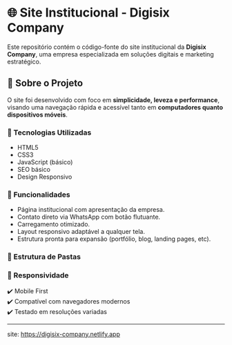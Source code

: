 # 🌐 Site Institucional - Digisix Company

Este repositório contém o código-fonte do site institucional da **Digisix Company**, uma empresa especializada em soluções digitais e marketing estratégico.

## 📌 Sobre o Projeto

O site foi desenvolvido com foco em **simplicidade, leveza e performance**, visando uma navegação rápida e acessível tanto em **computadores quanto dispositivos móveis**.

### 🔧 Tecnologias Utilizadas

- HTML5
- CSS3
- JavaScript (básico)
- SEO básico
- Design Responsivo

### 🎯 Funcionalidades

- Página institucional com apresentação da empresa.
- Contato direto via WhatsApp com botão flutuante.
- Carregamento otimizado.
- Layout responsivo adaptável a qualquer tela.
- Estrutura pronta para expansão (portfólio, blog, landing pages, etc).

### 📁 Estrutura de Pastas


### 📱 Responsividade

✔️ Mobile First  
✔️ Compatível com navegadores modernos  
✔️ Testado em resoluções variadas

---

site: https://digisix-company.netlify.app
